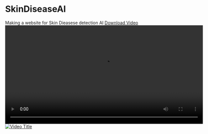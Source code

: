 # SkinDiseaseAI
Making a website for Skin Dieasese detection AI
[Download Video](Working.mp4)
<video controls width="640">
  <source src="Working.mp4" type="video/mp4">
  Your browser does not support the video tag.
</video>
[![Video Title](https://img.youtube.com/vi/YfhZoGXxPKw/maxresdefault.jpg)](https://www.youtube.com/watch?v=YfhZoGXxPKw)